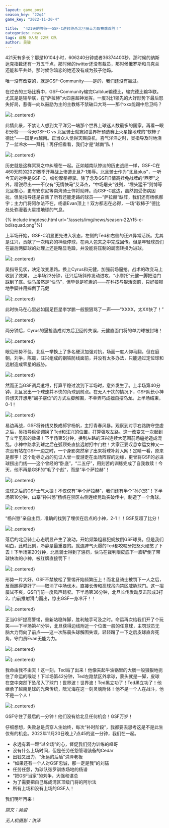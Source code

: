 ```yaml
---
layout: game_post
season_key: "22q4"
game_key: "2022-11-20-4"

title:  "421天的等待——GSF-C逆转绝杀北旦骑士力取赛季首胜！"
categories: news
tags: 战报 9人制 22秋 C队
author: 吴骏
---
```


421天有多长？那是10104小时，606240分钟或者36374400秒。那时候的纳斯达克指数还有一万五千点，那时候的twitter还没有裁员，那时候俄罗斯和乌克兰还能和平共处，那时候你暗恋的她还没有成为孩子他妈。

唯一没有改变的，就是GSF-Community——是的，我们还没有赢过。

在过去的三场比赛中，GSF-Community输完Calblue输德比，输完德比输华联。尤其是是输华联，在“萨拉赫”大四喜超神发挥，一度3比1领先的大好形势下最后怒失好局，惹得一向以鼓励为主的主教练不禁破口大骂——那个xxx能踢中后卫吗？

![](/assets/img/news/season-22/r15-c-bd/image1.png){:.centered}

此情此景，不禁让人想到太平洋另一端那个世界上球迷人数最多的国家。再看一眼积分榜——今天GSF-C vs 北旦骑士就宛如世界杯预选赛上火星撞地球的“软柿子德比”——国足vs越南。正当众人觉得天赐良机，喜气洋洋之时，吴指导及时地浇了一盆冷水——拜托！再仔细看看，我们才是“越南”队！

![](/assets/img/news/season-22/r15-c-bd/image4.png){:.centered}

历史就是这样冥冥之中纠缠在一起。正如越南队惨淡的历史战绩一样，GSF-C在460天前的2021赛季开幕战上惨遭北旦7-1羞辱。北旦骑士作为“北旦plus”，一听今天的对手是GSF-C，纷纷摩拳擦掌。除了念及GSF旧情高挂免战牌的“西罗”之外，精锐尽出——不仅有“无情快马”艾泽杰，“中场屠夫”钱列，“埋头猛干”则博等北旦核心，更有安东尼等南湾骑士悍将助阵。而GSF-C这边，虽然饱受伤病困扰，但吴指导还是召集了所有还能走路的球员——“萨拉赫”缺阵，我们还有杨帆郝宇；主力门将阿尔法不在，杨谱Evan顶上！双方都志在必得，一场“软柿子”德比处处弥漫着火星撞地球的气息。

{% include imgdesc.html url="/assets/img/news/season-22/r15-c-bd/squad.png"%}

上半场开始，GSF-C明显更先进入状态，左侧的Ted和右侧的汪兴异常活跃。尤其是汪兴，贡献了一次精彩的神级停球，在两人包夹之中完成回传。但是年轻球员们在最后两脚球的处理上还是略显毛躁，并没能将压制的局面转换为进球。

![](/assets/img/news/season-22/r15-c-bd/1.gif){:.centered}

吴指导见状，决定改变思路。换上Cyrus和元健，加强前场逼抢。战术的改变马上收到了效果，
上半场23分钟，汪兴后场斜传发动进攻，“小摩托”元健一脚把油门踩到了底。快马虽然是“快马”，但毕竟是吃素的——在科技与狠活面前，只好狼狈地手脚并用摔倒了元健

![](/assets/img/news/season-22/r15-c-bd/2.gif){:.centered}

此时快马在心里必如国足巨星李学鹏一般狠狠骂了一声——“XXXX，太XX快了！”

![](/assets/img/news/season-22/r15-c-bd/lxp.gif){:.centered}

两分钟后，Cyrus的逼抢造成对方后卫回传失误，元健直面门将的单刀球被封堵！

![](/assets/img/news/season-22/r15-c-bd/3.gif){:.centered}

眼见形势不佳，北旦一举换上了多名硬汉加强对抗，场面一度人仰马翻。但在庭朝，刘争，陈晨，汪兴组成的钢铁防线面前，并没有太多办法，只能通过定位球和远射造成零星的威胁。

![](/assets/img/news/season-22/r15-c-bd/4.gif){:.centered}

然而正当GSF调兵遣将，打算平稳过渡到下半场时，意外发生了。上半场第40分钟，北旦发出一个球速并不快的角球到前点。在无人干扰的情况下，GSF队长小神异想天开想用“蝎子摆位”的方式左脚解围，不幸弄巧成拙自摆乌龙。上半场结束，0-1！

![](/assets/img/news/season-22/r15-c-bd/5.gif){:.centered}

易边再战，GSF将锋线又换成郝宇杨帆，主打青春风暴。观察到对手右路防守空虚之后，吴指导偷偷调换了Ted和汪兴的位置，打算强攻左路。这一改变又一次起到了立竿见影的效果！下半场第5分钟，换到左路的汪兴连续大范围前场逼抢造成混乱。小神中路拿到球之后在弧顶处直接远射打中门柱！大家正要叹息幸运女神又一次没有站在GSF一边之时，一个身影突然窜了出来将球补射入网！定睛一看，原来是郝宇！这个耻辱之战的见证人曾一度游走在出场阵容的边缘，更曾将GSF的必进球捞出门线——这个曾经的“卧底”，“二五仔”，用刻苦的训练完成了自我救赎！今天，他不再是GSF的“毛了个彪”，而是“半个萨拉赫”！

![](/assets/img/news/season-22/r15-c-bd/6.gif){:.centered}

进球之后的GSF士气大振！不仅仅有“半个萨拉赫”，我们还有半个“孙兴慜”！下半场第10分钟，山寨“孙兴慜”杨帆在禁区右侧连续晃动突破传中，制造了一个角球。

![](/assets/img/news/season-22/r15-c-bd/7.gif){:.centered}

“杨兴慜”亲自主罚，准确的找到了埋伏在后点的小神，2-1！！GSF反超了比分！

![](/assets/img/news/season-22/r15-c-bd/8.gif){:.centered}

落后的北旦骑士心态明显产生了波动，开始频繁粗暴犯规放倒GSF球员。但是我们明白，此时此刻，冷静是最重要的。就连脾气火爆的Ted都咬咬牙把怒火硬憋了下去！下半场第20分钟，北旦骑士得到了惩罚，快马在裁判眼皮底下一脚铲倒了带球快攻的小神，被红牌直接罚下！

![](/assets/img/news/season-22/r15-c-bd/9.gif){:.centered}

形势一片大好，GSF不禁放松了警惕开始频繁压上！而北旦骑士被罚下一人之后，反而踢得更好了——取消了中场伐木，直接长传和高球吊向禁区威胁球门。这一招屡试不爽，GSF门前一度风声鹤唳。下半场第36分钟，北旦长传发动反击形成3打2，门前推射滑门而出，惊出GSF一身冷汗！！

![](/assets/img/news/season-22/r15-c-bd/10.gif){:.centered}

正当GSF提高警惕，重新站稳阵脚，胜利触手可及之时。命运再次给我们开了个玩笑——下半场第41分钟，北旦获得边线附近一个位置一般的任意球，主罚球员无脑大力罚向了前点——这一次陈晨头球解围失误，轻轻蹭了一下之后皮球直奔死角，守门员Evan无能为力。

![](/assets/img/news/season-22/r15-c-bd/11.gif){:.centered}

![](/assets/img/news/season-22/r15-c-bd/image2.png){:.centered}

我命由我不由天！这一刻，Ted站了出来！他像夹起牛油锅里的大肠一般狠狠地扼住了命运的喉咙！下半场第42分钟，Ted左路禁区外拿球，蒙头就是一脚，皮球在空中突然下坠吊入了球门！世界波！世界波！Ted黑立功了！Ted黑立功了！他继承了越南足球的光荣传统，阮光海在这一刻灵魂附体！他不是一个人在战斗，他不是一个人！

![](/assets/img/news/season-22/r15-c-bd/12.gif){:.centered}

GSF守住了最后的一分钟！他们没有给北旦任何机会！GSF万岁！

仔细想想，失败总是贯穿人生始终，每次“补时阶段”，我都要去思考这是不是此生仅有的机会。2022年11月20日晚上7点45的这一分钟，我们在一起。
- 永远有着一颗“过全场”的心，督促我们努力训练的峰哥
- 没有什么上场时间，但是任劳任怨管理装备的Cedar
- 出钱又出力，“永远的后盾”洪泽老板
- “如果还有一个人对GSF忠诚，那一定是我”的刘喆
- 任劳任怨，为球队张罗训练场地的杨谱
- “把GSF当家”的刘争，大强和谌总
- 为了需要把自己练成湾区顶级门将的阿尔法
- 所有上场和没有上场的GSF人！

我们明年再来！

*撰文：吴骏*

*无人机摄影：洪泽*
